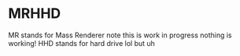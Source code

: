 # MRHHD
MR stands for Mass Renderer note this is work in progress nothing is working! HHD stands for hard drive lol but uh
